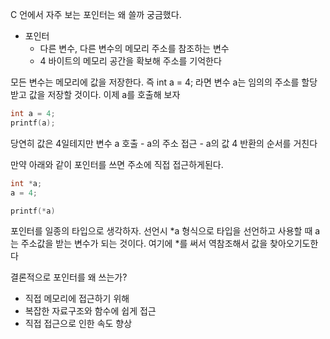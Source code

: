 C 언에서 자주 보는 포인터는 왜 쓸까 궁금했다.

* 포인터
	* 다른 변수, 다른 변수의 메모리 주소를 참조하는 변수
	* 4 바이트의 메모리 공간을 확보해 주소를 기억한다

모든 변수는 메모리에 값을 저장한다.
즉 int a = 4; 라면 변수 a는 임의의 주소를 할당 받고 값을 저장할 것이다. 이제 a를 호출해 보자

```c
int a = 4;
printf(a);
```

당연히 값은 4일테지만 변수 a 호출 - a의 주소 접근 - a의 값 4 반환의 순서를 거친다

만약 아래와 같이 포인터를 쓰면 주소에 직접 접근하게된다.

```c
int *a;
a = 4;

printf(*a)
```

포인터를 일종의 타입으로 생각하자. 선언시 *a 형식으로 타입을 선언하고 사용할 때 a는 주소값을 받는 변수가 되는 것이다. 여기에 *를 써서 역참조해서 값을 찾아오기도한다

결론적으로 포인터를 왜 쓰는가?

* 직접 메모리에 접근하기 위해
* 복잡한 자료구조와 함수에 쉽게 접근
* 직접 접근으로 인한 속도 향상
